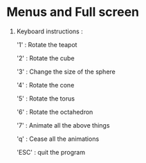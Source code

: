 Menus and Full screen
=======
1. Keyboard instructions :

	'1' : Rotate the teapot
	
	'2' : Rotate the cube
	
	'3' : Change the size of the sphere
	
	'4' : Rotate the cone
	
	'5' : Rotate the torus
	
	'6' : Rotate the octahedron
	
	'7' : Animate all the above things
	
	'q' : Cease all the animations
	
	'ESC' : quit the program
	
